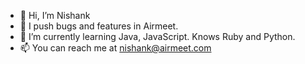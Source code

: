 - 👋 Hi, I’m Nishank
- 👀 I push bugs and features in Airmeet.
- 🌱 I’m currently learning Java, JavaScript. Knows Ruby and Python.
- 📫 You can reach me at nishank@airmeet.com

<!---
nishank-airmeet/nishank-airmeet is a ✨ special ✨ repository because its `README.md` (this file) appears on your GitHub profile.
You can click the Preview link to take a look at your changes.
--->
